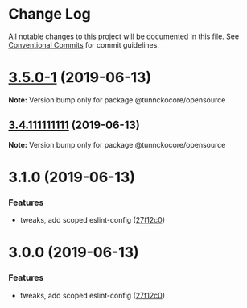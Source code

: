 # Change Log

All notable changes to this project will be documented in this file.
See [Conventional Commits](https://conventionalcommits.org) for commit guidelines.

# [3.5.0-1](https://github.com/tunnckocorehq/opensource/compare/v3.4.111111111...v3.5.0-1) (2019-06-13)

**Note:** Version bump only for package @tunnckocore/opensource





## [3.4.111111111](https://github.com/tunnckocorehq/opensource/compare/v3.2.0...v3.4.111111111) (2019-06-13)

**Note:** Version bump only for package @tunnckocore/opensource





# 3.1.0 (2019-06-13)


### Features

* tweaks, add scoped eslint-config ([27f12c0](https://github.com/tunnckocorehq/opensource/commit/27f12c0))





# 3.0.0 (2019-06-13)


### Features

* tweaks, add scoped eslint-config ([27f12c0](https://github.com/tunnckocorehq/opensource/commit/27f12c0))
